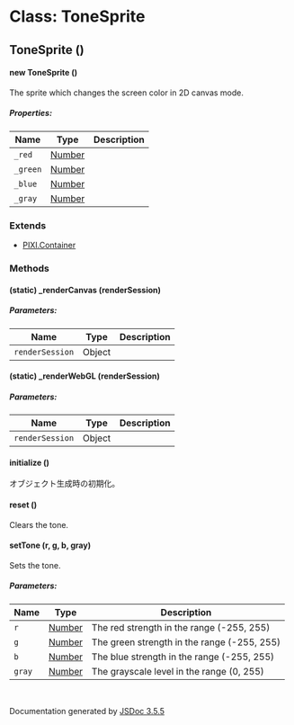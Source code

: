 # Class: ToneSprite

## ToneSprite ()

#### new ToneSprite ()

The sprite which changes the screen color in 2D canvas mode.

##### Properties:

| Name | Type | Description |
| --- | --- | --- |
| `_red` | [Number](Number.md) |  |
| `_green` | [Number](Number.md) |  |
| `_blue` | [Number](Number.md) |  |
| `_gray` | [Number](Number.md) |  |

<dl>
</dl>

### Extends

* [PIXI.Container](PIXI.Container.md)

### Methods

#### (static) _renderCanvas (renderSession)

##### Parameters:

| Name | Type | Description |
| --- | --- | --- |
| `renderSession` | Object |  |

<dl>
</dl>

#### (static) _renderWebGL (renderSession)

##### Parameters:

| Name | Type | Description |
| --- | --- | --- |
| `renderSession` | Object |  |

<dl>
</dl>

#### initialize ()


 オブジェクト生成時の初期化。
<dl>
</dl>

#### reset ()


Clears the tone.
<dl>
</dl>

#### setTone (r, g, b, gray)


Sets the tone.

##### Parameters:

| Name | Type | Description |
| --- | --- | --- |
| `r` | [Number](Number.md) | The red strength in the range (-255, 255) |
| `g` | [Number](Number.md) | The green strength in the range (-255, 255) |
| `b` | [Number](Number.md) | The blue strength in the range (-255, 255) |
| `gray` | [Number](Number.md) | The grayscale level in the range (0, 255) |

<dl>
</dl>


 <br>

  Documentation generated by [JSDoc 3.5.5](https://github.com/jsdoc3/jsdoc)
